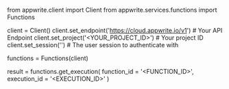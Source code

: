 from appwrite.client import Client
from appwrite.services.functions import Functions

client = Client()
client.set_endpoint('https://cloud.appwrite.io/v1') # Your API Endpoint
client.set_project('<YOUR_PROJECT_ID>') # Your project ID
client.set_session('') # The user session to authenticate with

functions = Functions(client)

result = functions.get_execution(
    function_id = '<FUNCTION_ID>',
    execution_id = '<EXECUTION_ID>'
)
